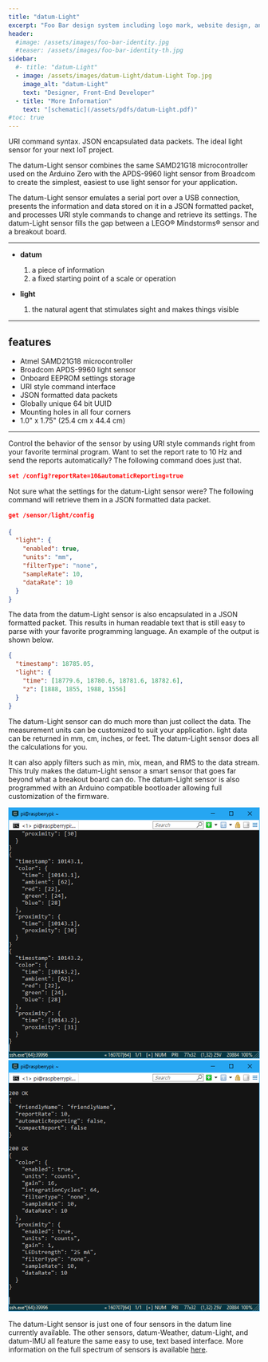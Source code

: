 ```yaml
---
title: "datum-Light"
excerpt: "Foo Bar design system including logo mark, website design, and branding applications."
header:
  #image: /assets/images/foo-bar-identity.jpg
  #teaser: /assets/images/foo-bar-identity-th.jpg
sidebar:
  #- title: "datum-Light"
  - image: /assets/images/datum-Light/datum-Light Top.jpg
    image_alt: "datum-Light"
    text: "Designer, Front-End Developer"
  - title: "More Information"
    text: "[schematic](/assets/pdfs/datum-Light.pdf)"
#toc: true
---
```


URI command syntax. JSON encapsulated data packets. The ideal light sensor for your next IoT project.

The datum-Light sensor combines the same SAMD21G18 microcontroller used on the Arduino Zero with the APDS-9960 light sensor from Broadcom to create the simplest, easiest to use light sensor for your application.

The datum-Light sensor emulates a serial port over a USB connection, presents the information and data stored on it in a JSON formatted packet, and processes URI style commands to change and retrieve its settings. The datum-Light sensor fills the gap between a LEGO&reg; Mindstorms&reg; sensor and a breakout board.

***
- **datum**
   1. a piece of information
   1. a fixed starting point of a scale or operation

- **light**
   1. the natural agent that stimulates sight and makes things visible

---
## features
  - Atmel SAMD21G18 microcontroller
  - Broadcom APDS-9960 light sensor
  - Onboard EEPROM settings storage
  - URI style command interface
  - JSON formatted data packets
  - Globally unique 64 bit UUID
  - Mounting holes in all four corners
  - 1.0" x 1.75" (25.4 cm x 44.4 cm)

---

Control the behavior of the sensor by using URI style commands right from your favorite terminal program.  Want to set the report rate to 10 Hz and send the reports automatically?  The following command does just that.

```json
set /config?reportRate=10&automaticReporting=true
```

Not sure what the settings for the datum-Light sensor were?  The following command will retrieve them in a JSON formatted data packet.

```json
get /sensor/light/config

{
  "light": {
    "enabled": true,
    "units": "mm",
    "filterType": "none",
    "sampleRate": 10,
    "dataRate": 10
  }
}
```

The data from the datum-Light sensor is also encapsulated in a JSON formatted packet.  This results in human readable text that is still easy to parse with your favorite programming language.  An example of the output is shown below.

```json
{
  "timestamp": 18785.05,
  "light": {
    "time": [18779.6, 18780.6, 18781.6, 18782.6],
    "z": [1888, 1855, 1988, 1556]
  }
}
```

The datum-Light sensor can do much more than just collect the data.  The measurement units can be customized to suit your application.  light data can be returned in mm, cm, inches, or feet.  The datum-Light sensor does all the calculations for you.

It can also apply filters such as min, mix, mean, and RMS to the data stream.  This truly makes the datum-Light sensor a smart sensor that goes far beyond what a breakout board can do.  The datum-Light sensor is also programmed with an Arduino compatible bootloader allowing full customization of the firmware.


![alt text](/assets/images/datum-Light/datum-Light-Data1.png "J&J Studios ")
![alt text](/assets/images/datum-Light/datum-Light-Data2.png "J&J Studios ")

The datum-Light sensor is just one of four sensors in the datum line currently available.  The other sensors, datum-Weather, datum-Light, and datum-IMU all feature the same easy to use, text based interface.  More information on the full spectrum of sensors is available [here](https://jandjstudios.github.io/datasheets/datumInformation.pdf).

